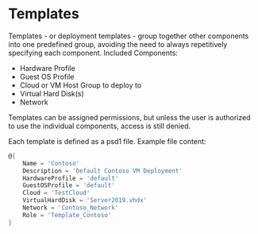 # Templates

Templates - or deployment templates - group together other components into one predefined group, avoiding the need to always repetitively specifying each component.
Included Components:

+ Hardware Profile
+ Guest OS Profile
+ Cloud or VM Host Group to deploy to
+ Virtual Hard Disk(s)
+ Network

Templates can be assigned permissions, but unless the user is authorized to use the individual components, access is still denied.

Each template is defined as a psd1 file.
Example file content:

```powershell
@{
    Name = 'Contoso'
    Description = 'Default Contoso VM Deployment'
    HardwareProfile = 'default'
    GuestOSProfile = 'default'
    Cloud = 'TestCloud'
    VirtualHardDisk = 'Server2019.vhdx'
    Network = 'Contoso_Network'
    Role = 'Template_Contoso'
}
```
